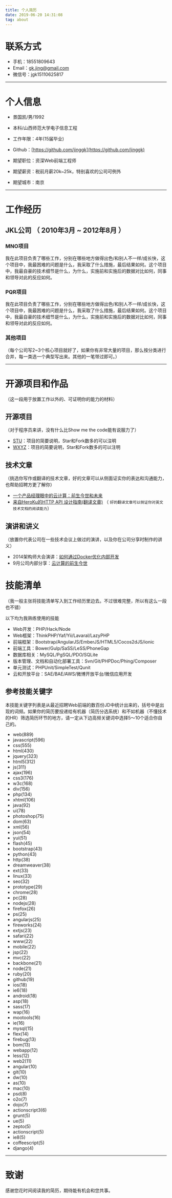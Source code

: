 ```yaml
---
title: 个人简历
date: 2019-06-20 14:31:08
tag: about
---
```



# 联系方式

- 手机：18551809643
- Email：gk.jing@gmail.com
- 微信号：jgk15110625817

---

# 个人信息

 - 景国凯/男/1992 
 - 本科/山西师范大学电子信息工程 
 - 工作年限：4年(15届毕业)
 - Github：[https://github.com/jinggk](https://github.com/jinggk)

 - 期望职位：资深Web前端工程师
 - 期望薪资：税前月薪20k~25k，特别喜欢的公司可例外
 - 期望城市：南京

---

# 工作经历

<!-- ## 南京贝湾教育科技有限公司 （ 2017年9月 ~ 现在 ）

### 备考训练营
备考训练营是针对在校大学生备考四六级考试的一个项目，具体的实现包含了native + webview的结合，个人主要负责webview部分的开发，以及个别与native的沟通协作，具体如下：
1.0版本的所有webview部分开发
2.0版本的部分webview开发
3.0版本的小部分webview开发

(1).除了一些每一版本中稳定的迭代，最大挑战就是运营每一期活动的经常变动，因此在2.0结束到3.0期间尝试了类似于飞冰的GUI工具，起名为夸父项目，但是由于新项目的需求以及后端人员不能够有效投入，还有一些额外的原因吧，导致这个项目被搁置了（只出了一个初版），不过在3.0的开发中已经实现了代码中配置化开发，这样只要不是特别大的改动在4.0基本可以实现内部配置化开发，因此假以时日夸父还是可以做起来。

(2).夸父项目功能简介：
1.页面的自动化配置，
2.定时任务的设置，
3.A/B测试的配置，
4.微信授权，内部预览功能的设置
对了，夸父通过iframe的方式实现实时预览，因此也算是所见即所得的GUI工具。

夸父项目的搁置也让我明白了一个道理，步子不能迈的太大，容易做不起来，加入开始的时候就先实现代码中的组件配置化，可能现在就已经投入使用了。

(3).另外就是和移动端的配合，因为APP的一些历史原因吧，我接受做webview的时候，使用的交互是前端使用href跳转一个xxx.native.xxx的私有路由，移动端进行拦截实现的，这个有个很大的问题，假如用户没有及时更新(移动端的痛点，热更新不好搞，尤其是ios端)，webview统一上去后，用户其实点击的时候没有任何响应，所以当时我了解了这个情况后感觉很惊讶，怎么会不考虑这个问题，而且IOS和Android端的路由表配置的相当乱~(历史原因吧),哪些在用哪些不用都不清楚，因此都不敢删除，所以我当时想了一个方案就是虽然交互方式改不了，但是可以改协议的方式，把私有协议改为http的，这样的话http默认画一个提示用户去升级的页面，判断IOS和android分别到各自的商店去下载新版app，这样，即时用户没更新点了之后也知道发生了什么事情，提升了用户体验吧；

(4).还有一个问题就是webview覆盖跳转的问题，我们都知道移动端webview load了一个url后，如果再利用href跳转默认会出现2层history栈，因此webview在左上角的返回旁边多了一个关闭按钮，用户点了不会返回之前的webview页面，而是直接到原生页面去了，当时想了一个方案就是在query中带一个特殊的参数，移动端一旦监听到这个额外的参数，就重新开一个webview来load这个新的url，这样不会出现关闭按钮，同时还能正常返回上一个页面，当然这种情况是要看场景使用的，因为带这个参数的返回下，上一个页面不会刷新，有刷新需求的要想办法，网上很多就不说了。

等等。


### 备考下的小程序项目 
参与了5个小程序的开发(扇贝精听，扇贝长难句，扇贝精品课，扇贝发音私教，扇贝四六级查分助手)

1.小程序的开发，就正常开发和迭代，另外针对小程序我带领团队一起开发了nuwa(女娲)监控系统，我们在webview的错误监控用了sentry，但是小程序没法用，开始的时候我们尝试了fundebug(试用了不到一个月就下了)，但是他们是按beat的次数来收费的，感觉也就那样，于是大家商量一起自己实现一个基于小程序的监控系统，大概2个迭代的时间(半个月)，就上线了第一版，今年3月份过来我们整改wxcommon的时候迭代了第二版，现在已经很稳定了，并且已经推向了全公司的各个部门使用，得到了一致的好评，这个项目sdk端的核心就是重写了小程序的一些核心生命周期的方法来抓取一些错误，同时对于请求的错误，我们重新了wx.request来实现的，遇到的最大的问题其实到现在还是没解决掉，只能通过约束来实现，问题是因为我们会把一些生命周期搞成异步的，async onLoad(){}，这样会有个问题，没有地方可以catch这个异步，它的运行在小程序的底层，所以这个地方我们只能是约束在内部await的时候一定要单独catch，然后我们的sdk会提供一个单独的handleError，允许丢一个错误进来进行上报，只能这样，暂时我也没想到好的办法。

2.带领我们的团队封装了wxcommon这个lib，里面有一些各个业务组使用的util，比如支付，生成海报，版本检测等等，nuwa也在这个里面，还有一个就是对audiomanager的处理，因为微信原生的audiomanager经常出问题，做过小程序对于微信自己的坑应该都了解，经常有bug，并且在devtool，android和ios的表现形式都不一样，因此我们自己二次封装了这个东西，并且在内部屏蔽了对不同平台的处理，使其对外表现形式尽量一致，等等


### libs开发

1.wxcommon的迭代升级，修改打包方式，文档产出等
2.generator更新，一个生成前端项目的cli工具
3.部分exam-utils开发，所有备考组libs的集合
4.公司所有前端的eslint规范和文档产出
5.等等一些小pr

心得：经常用的lib一定要迭代和维护，文档一定要配套更新，
更新一定要及时通知到所有的前端开发，否则会出现不停的重复造轮子，真的没必要，很容易造成用的人以为没有的情况。

### 团队经验

备考项目组开始的时候技术只有4个人，一个前端，一个后端，2个移动端，现在有10个人了，4个前端，4个后端，2个移动端，因此我也提升到我们组内前端小团队的小leader了，每个迭代前端的迭代任务如何分配和执行，大家如何协作分工，同时又能保证每个人都有各自的fallback，比如A请假或者离职，这个项目一定有一个不是特别熟悉但是可以正常接手处理的B存在，团队建设，分享等等都有一些自己的心得吧。

### 团队合作

除了组内的团队，还会经常参与到与运营或者产品进行一些需求的评审，协助运营开发一些运营常用的工具，比如“先知”数据分析，前端的打点sdk是无埋点的，后端的实时数据分析，还有微信公众号的一些二维码生成工具，关键字回复设置功能等等，推进一些公司前端方向的基础建设等等。 -->
 
## JKL公司 （ 2010年3月 ~ 2012年8月 ）

### MNO项目 
我在此项目负责了哪些工作，分别在哪些地方做得出色/和别人不一样/成长快，这个项目中，我最困难的问题是什么，我采取了什么措施，最后结果如何。这个项目中，我最自豪的技术细节是什么，为什么，实施前和实施后的数据对比如何，同事和领导对此的反应如何。


### PQR项目 
我在此项目负责了哪些工作，分别在哪些地方做得出色/和别人不一样/成长快，这个项目中，我最困难的问题是什么，我采取了什么措施，最后结果如何。这个项目中，我最自豪的技术细节是什么，为什么，实施前和实施后的数据对比如何，同事和领导对此的反应如何。


### 其他项目

（每个公司写2~3个核心项目就好了，如果你有非常大量的项目，那么按分类进行合并，每一类选一个典型写出来。其他的一笔带过即可。）

---

# 开源项目和作品
（这一段用于放置工作以外的、可证明你的能力的材料）

## 开源项目
（对于程序员来讲，没有什么比Show me the code能有说服力了）

 - [STU](http://github.com/yourname/projectname)：项目的简要说明，Star和Fork数多的可以注明
 - [WXYZ](http://github.com/yourname/projectname)：项目的简要说明，Star和Fork数多的可以注明

## 技术文章
（挑选你写作或翻译的技术文章，好的文章可以从侧面证实你的表达和沟通能力，也帮助招聘方更了解你）

- [一个产品经理眼中的云计算：前生今世和未来](http://get.jobdeer.com/706.get)
- [来自HeroKu的HTTP API 设计指南(翻译文章)](http://get.jobdeer.com/343.get) （ ```好的翻译文章可以侧证你对英文技术文档的阅读能力```）

## 演讲和讲义
（放置你代表公司在一些技术会议上做过的演讲，以及你在公司分享时制作的讲义）

  - 2014架构师大会演讲：[如何通过Docker优化内部开发](http://jobdeer.com)
 - 9月公司内部分享：[云计算的前生今世](http://jobdeer.com)

# 技能清单
（我一般主张将技能清单写入到工作经历里边去。不过很难完整，所以有这么一段也不错）

以下均为我熟练使用的技能

- Web开发：PHP/Hack/Node
- Web框架：ThinkPHP/Yaf/Yii/Lavaral/LazyPHP
- 前端框架：Bootstrap/AngularJS/EmberJS/HTML5/Cocos2dJS/ionic
- 前端工具：Bower/Gulp/SaSS/LeSS/PhoneGap
- 数据库相关：MySQL/PgSQL/PDO/SQLite
- 版本管理、文档和自动化部署工具：Svn/Git/PHPDoc/Phing/Composer
- 单元测试：PHPUnit/SimpleTest/Qunit
- 云和开放平台：SAE/BAE/AWS/微博开放平台/微信应用开发

## 参考技能关键字

本技能关键字列表是从最近招聘Web前端的数百份JD中统计出来的，括号中是出现的词频。如果你的简历要投递给有机器（简历分选系统）和不如机器（不懂技术的HR）筛选简历环节的地方，请一定从下边高频关键词中选择5～10个适合你自己的。

- web(889)
- javascript(596)
- css(555)
- html(430)
- jquery(323)
- html5(312)
- js(311)
- ajax(196)
- css3(176)
- w3c(168)
- div(156)
- php(134)
- xhtml(106)
- java(92)
- ui(78)
- photoshop(75)
- dom(63)
- xml(56)
- json(54)
- yui(51)
- flash(45)
- bootstrap(43)
- python(43)
- http(38)
- dreamweaver(38)
- ext(33)
- linux(33)
- seo(32)
- prototype(29)
- chrome(28)
- pc(28)
- nodejs(28)
- firefox(26)
- ps(25)
- angularjs(25)
- fireworks(24)
- extjs(23)
- safari(22)
- www(22)
- mobile(22)
- jsp(22)
- mvc(22)
- backbone(21)
- node(21)
- ruby(20)
- github(19)
- ios(18)
- ie6(18)
- android(18)
- asp(18)
- sass(17)
- wap(16)
- mootools(16)
- ie(16)
- mysql(15)
- flex(14)
- firebug(13)
- bom(13)
- webapp(12)
- less(12)
- web2(11)
- angular(10)
- git(10)
- dw(10)
- as(10)
- mac(10)
- psd(8)
- o2o(7)
- dojo(7)
- actionscript3(6)
- grunt(5)
- ue(5)
- zepto(5)
- actionscript(5)
- ie8(5)
- coffeescript(5)
- django(4)

---

# 致谢
感谢您花时间阅读我的简历，期待能有机会和您共事。
